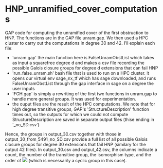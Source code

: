 # HNP_unramified_cover_computations

GAP code for computing the unramified cover of the first obstruction to HNP. The functions are in the GAP file unram.gap. We then used a HPC cluster to carry out the computations in degree 30 and 42. I'll explain each file:

- 'unram.gap' the main function here is FalseUnramObstList which takes as input a squarefree degree d and makes a csv file recording the possible Galois closure groups for degree d extensions that can fail HNP
- 'run_false_unram.sh' bash file that is used to run on a HPC cluster. It opens our virtual env sage_nx_tf which has sage downloaded, and runs FalseUnramObstList through the gap interface in sage on a degree the user inputs
- 'FGH.gap' is simply a rewriting of the first two functions in unram.gap to handle more general groups. It was used for experimentation.
- the ouput files are the result of the HPC computations. We note that for high degree transitive groups, GAP's 'StructureDescription' function times out, so the outputs for which we could not compute StructureDescription are saved in separate output files (thise ending in '_no_SD.csv')

Hence, the groups in output_30.csv together with those in output_30_from_5491_no_SD.csv provide a full list of all possible Galois closure groups for degree 30 extensions that fail HNP (similary for the output 42 files). In output_30.csv and output_42.csv, the columns indicate a count, the number of the transitive group, the isomorphism type, and the order of <img src="https://latex.codecogs.com/gif.latex?H^{1}(k, \operatorname{Pic} \overline{X}) " /> (which is necessarily a cyclic group in this case). 
